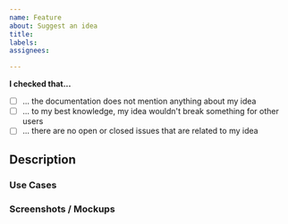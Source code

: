 ```yaml
---
name: Feature
about: Suggest an idea
title:
labels:
assignees:

---
```


<!--
  ⚠️ WARNING

  Half of all issues created do not contain enough information to help or are
  not appropriate for the issue tracker (i.e. one-line questions). If you would
  like to suggest a feature, follow the steps outlined below closely. Any issue
  that does not meet these conditions may be closed unnoticed.

  Why? Because the maintainers of this project are wasting a lot of time
  answering questions that are not directly related to this project.

  Make sure that your request fulfills all of the following requirements
-->

__I checked that...__

- [ ] ... the documentation does not mention anything about my idea
- [ ] ... to my best knowledge, my idea wouldn't break something for other users
- [ ] ... there are no open or closed issues that are related to my idea

## Description

<!-- Please provide a brief description of the feature -->

### Use Cases

<!-- Please describe how your suggestion would benefit you and other users -->

### Screenshots / Mockups

<!-- If applicable, provide some mockups or screenshots -->
